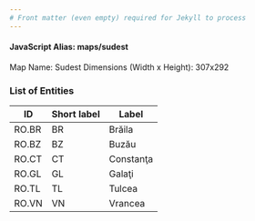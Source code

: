 ```yaml
---
# Front matter (even empty) required for Jekyll to process
---
```


#### JavaScript Alias: maps/sudest

Map Name: Sudest
Dimensions (Width x Height): 307x292





### List of Entities

ID | Short label | Label
---|---|---|
RO.BR|BR|Brăila
RO.BZ|BZ|Buzău
RO.CT|CT|Constanţa
RO.GL|GL|Galaţi
RO.TL|TL|Tulcea
RO.VN|VN|Vrancea

